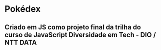 # Pokédex
## Criado em JS como projeto final da trilha do curso de JavaScript  Diversidade em Tech - DIO / NTT DATA